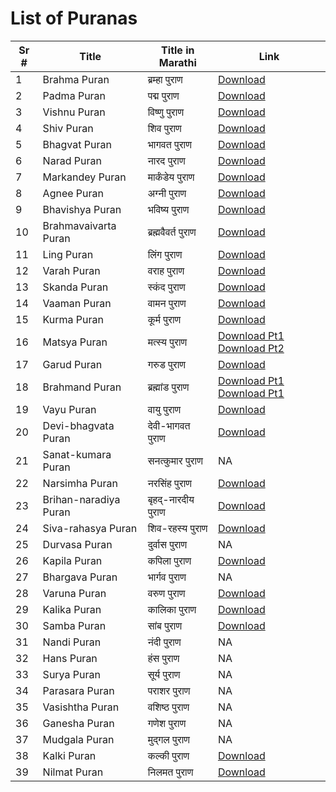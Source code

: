 # List of Puranas

| Sr # | Title | Title in Marathi | Link |
|---|---|---|---|
| 1 | Brahma Puran | ब्रम्हा पुराण | [Download](01_bramha-puran.pdf) |
| 2 | Padma Puran | पद्म पुराण | [Download](02_padma-puran.pdf) |
| 3 | Vishnu Puran | विष्णु पुराण | [Download](03_vishnu-puran.pdf) |
| 4 | Shiv Puran | शिव पुराण | [Download](04_shiv-puran.pdf) |
| 5 | Bhagvat Puran | भागवत पुराण | [Download](05_bhagwat-puran.pdf) |
| 6 | Narad Puran | नारद पुराण | [Download](06_narad-puran.pdf) |
| 7 | Markandey Puran | मार्कंडेय पुराण | [Download](07_markendey-puran.pdf) |
| 8 | Agnee Puran | अग्नी पुराण | [Download](08_agni-puran.pdf) |
| 9 | Bhavishya Puran | भविष्य पुराण | [Download](09_bhavishya-puran.pdf) |
| 10 | Brahmavaivarta Puran | ब्रह्मवैवर्त पुराण | [Download](10_brahmavaivarta-puran.pdf) |
| 11 | Ling Puran | लिंग पुराण | [Download](11_ling-puran.pdf) |
| 12 | Varah Puran | वराह पुराण | [Download](12_varaha-puran.pdf) |
| 13 | Skanda Puran | स्कंद पुराण | [Download](13_skand-puran.pdf) |
| 14 | Vaaman Puran | वामन पुराण | [Download](14_vamanpuran.pdf) |
| 15 | Kurma Puran | कूर्म पुराण | [Download](15_kurma-puran.pdf) |
| 16 | Matsya Puran | मत्स्य पुराण | [Download Pt1](16_matsya-puran-1.pdf) [Download Pt2](16_matsya-puran-2.pdf) |
| 17 | Garud Puran | गरुड पुराण | [Download](17_garuda_puran.pdf) |
| 18 | Brahmand Puran | ब्रह्मांड पुराण | [Download Pt1](18_brahamand-puran-pt-1.pdf) [Download Pt1](18_brahamand-puran-pt-2.pdf) |
| 19 | Vayu Puran | वायु पुराण | [Download](19_vayu-puran.pdf) |
| 20 | Devi-bhagvata Puran | देवी-भागवत पुराण | [Download](20_devi-bhagavata-purana_press.pdf) |
| 21 | Sanat-kumara Puran | सनत्कुमार पुराण | NA |
| 22 | Narsimha Puran | नरसिंह पुराण | [Download](22_narsihma-puran.pdf) |
| 23 | Brihan-naradiya Puran | बृहद्-नारदीय पुराण | [Download](23_Brihad-Naradiya-Puranam-SANSKRIT-HINDI-by-Tarinish-Jha.pdf) |
| 24 | Siva-rahasya	Puran | शिव-रहस्य पुराण | [Download](24_ShriShivaRahasya-puran.pdf) |
| 25 | Durvasa Puran | दुर्वास पुराण | NA |
| 26 | Kapila Puran | कपिला पुराण | [Download](26_kapila_purana.pdf) |
| 27 | Bhargava Puran | भार्गव पुराण | NA |
| 28 | Varuna Puran | वरुण पुराण | [Download](28_varuna_purana.pdf) |
| 29 | Kalika Puran | कालिका पुराण | [Download](29_Kalika-Puran.pdf) |
| 30 | Samba Puran | सांब पुराण | [Download](30_Shri_Samba_Purana.pdf) |
| 31 | Nandi Puran | नंदी पुराण | NA |
| 32 | Hans Puran | हंस पुराण | NA |
| 33 | Surya Puran | सूर्य पुराण | NA |
| 34 | Parasara Puran | पराशर पुराण | NA |
| 35 | Vasishtha Puran | वशिष्ठ पुराण | NA |
| 36 | Ganesha Puran | गणेश पुराण | NA |
| 37 | Mudgala Puran | मुद्गल पुराण | NA |
| 38 | Kalki Puran | कल्की पुराण | [Download](38_kalkipuranhindi.pdf)|
| 39 | Nilmat Puran | निलमत पुराण | [Download](39_nilamata_purana.pdf) |